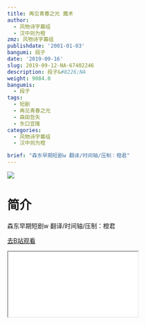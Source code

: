 ```yaml
---
title: 再见青春之光 魔术
author:
  - 风物诗字幕组
  - 汉中则为橙
zmz: 风物诗字幕组
publishdate: '2001-01-03'
bangumi: 段子
date: '2019-09-16'
slug: 2019-09-12-NA-67402246
description: 段子&#8226;NA
weight: 9084.0
bangumis:
  - 段子
tags:
  - 短剧
  - 再见青春之光
  - 森田哲矢
  - 东口宜隆
categories:
  - 风物诗字幕组
  - 汉中则为橙

brief: "森东早期短剧w 翻译/时间轴/压制：橙君"
---
```

![](https://raw.githubusercontent.com/tcgriffith/owaraisite/master/static/tmpimg/938c660455ad294ed0de85694877a4e879749cd0.jpg.480.jpg)
# 简介  
森东早期短剧w
翻译/时间轴/压制：橙君  

[去B站观看](https://www.bilibili.com/video/av67402246/)
<div class ="resp-container"><iframe class="testiframe" src="//player.bilibili.com/player.html?aid=67402246"", scrolling="no", allowfullscreen="true" > </iframe></div> 
